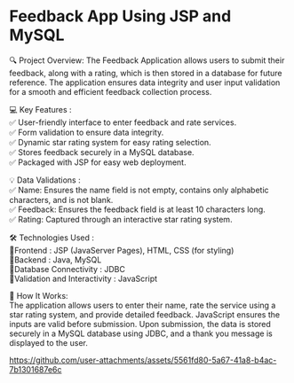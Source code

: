 # Feedback App Using JSP and MySQL  

🔍 Project Overview: The Feedback Application allows users to submit their feedback, along with a rating, which is then stored in a database for future reference. The application ensures data integrity and user input validation for a smooth and efficient feedback collection process.   

💻 Key Features :  
✅ User-friendly interface to enter feedback and rate services.  
✅ Form validation to ensure data integrity.    
✅ Dynamic star rating system for easy rating selection.  
✅ Stores feedback securely in a MySQL database.  
✅ Packaged with JSP for easy web deployment.  

💡 Data Validations :   
✅ Name: Ensures the name field is not empty, contains only alphabetic characters, and is not blank.  
✅ Feedback: Ensures the feedback field is at least 10 characters long.  
✅ Rating: Captured through an interactive star rating system.  

🛠️ Technologies Used :  
🔹Frontend : JSP (JavaServer Pages), HTML, CSS (for styling)  
🔹Backend : Java, MySQL  
🔹Database Connectivity : JDBC  
🔹Validation and Interactivity : JavaScript  

📜 How It Works:  
The application allows users to enter their name, rate the service using a star rating system, and provide detailed feedback. JavaScript ensures the inputs are valid before submission. Upon submission, the data is stored securely in a MySQL database using JDBC, and a thank you message is displayed to the user.


https://github.com/user-attachments/assets/5561fd80-5a67-41a8-b4ac-7b1301687e6c

